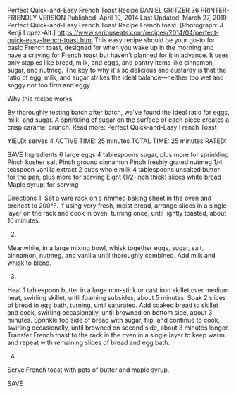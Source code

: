 Perfect Quick-and-Easy French Toast Recipe
DANIEL GRITZER
36     PRINTER-FRIENDLY VERSION
Published: April 10, 2014 Last Updated: March 27, 2019
Perfect Quick-and-Easy French Toast Recipe
French toast. [Photograph: J. Kenji Lopez-Alt.]
https://www.seriouseats.com/recipes/2014/04/perfect-quick-easy-french-toast.html
This easy recipe should be your go-to for basic French toast, designed for when you wake up in the morning and have a craving for French toast but haven't planned for it in advance. It uses only staples like bread, milk, and eggs, and pantry items like cinnamon, sugar, and nutmeg. The key to why it's so delicious and custardy is that the ratio of egg, milk, and sugar strikes the ideal balance—neither too wet and soggy nor too firm and eggy.

Why this recipe works:

By thoroughly testing batch after batch, we've found the ideal ratio for eggs, milk, and sugar.
A sprinkling of sugar on the surface of each piece creates a crisp caramel crunch.
Read more: Perfect Quick-and-Easy French Toast

YIELD:
serves 4
ACTIVE TIME:
25 minutes
TOTAL TIME:
25 minutes
RATED:
    
 SAVE
Ingredients
6 large eggs
4 tablespoons sugar, plus more for sprinkling
Pinch kosher salt
Pinch ground cinnamon
Pinch freshly grated nutmeg
1/4 teaspoon vanilla extract
2 cups whole milk
4 tablespoons unsalted butter for the pan, plus more for serving
Eight (1/2-inch thick) slices white bread
Maple syrup, for serving

Directions
1.
Set a wire rack on a rimmed baking sheet in the oven and preheat to 200°F. If using very fresh, moist bread, arrange slices in a single layer on the rack and cook in oven, turning once, until lightly toasted, about 10 minutes.

2.
Meanwhile, in a large mixing bowl, whisk together eggs, sugar, salt, cinnamon, nutmeg, and vanilla until thoroughly combined. Add milk and whisk to blend.

3.
Heat 1 tablespoon butter in a large non-stick or cast iron skillet over medium heat, swirling skillet, until foaming subsides, about 5 minutes. Soak 2 slices of bread in egg bath, turning, until saturated. Add soaked bread to skillet and cook, swirling occasionally, until browned on bottom side, about 3 minutes. Sprinkle top side of bread with sugar, flip, and continue to cook, swirling occasionally, until browned on second side, about 3 minutes longer. Transfer French toast to the rack in the oven in a single layer to keep warm and repeat with remaining slices of bread and egg bath.

4.
Serve French toast with pats of butter and maple syrup.

 SAVE